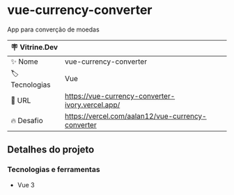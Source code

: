 <!-- <div align="center" >
  <img src="https://github.com/AAlan12/alura-tracker/blob/main/src/assets/img/tracker-layout.PNG?raw=true"/>
</div> -->

# vue-currency-converter

App para converção de moedas

| :placard: Vitrine.Dev |     |
| -------------  | --- |
| :sparkles: Nome        | vue-currency-converter
| :label: Tecnologias | Vue
| :rocket: URL         | https://vue-currency-converter-ivory.vercel.app/
| :fire: Desafio     | https://vercel.com/aalan12/vue-currency-converter

<!-- Inserir imagem com a #vitrinedev ao final do link -->
<!-- ![](https://github.com/AAlan12/alura-tracker/blob/main/src/assets/img/tracker-layout-dark.PNG?raw=true#vitrinedev) -->

## Detalhes do projeto

### Tecnologias e ferramentas

- Vue 3


